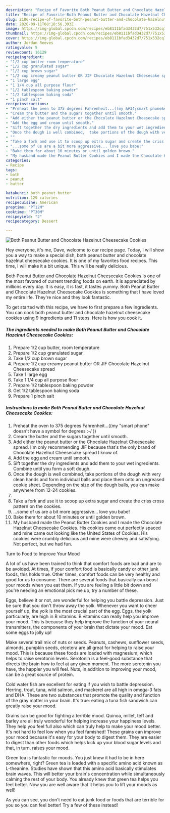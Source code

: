 ```yaml
---
description: "Recipe of Favorite Both Peanut Butter and Chocolate Hazelnut Cheesecake Cookies"
title: "Recipe of Favorite Both Peanut Butter and Chocolate Hazelnut Cheesecake Cookies"
slug: 2106-recipe-of-favorite-both-peanut-butter-and-chocolate-hazelnut-cheesecake-cookies
date: 2020-09-11T08:18:56.393Z
image: https://img-global.cpcdn.com/recipes/eb8111bfad3432d7/751x532cq70/both-peanut-butter-and-chocolate-hazelnut-cheesecake-cookies-recipe-main-photo.jpg
thumbnail: https://img-global.cpcdn.com/recipes/eb8111bfad3432d7/751x532cq70/both-peanut-butter-and-chocolate-hazelnut-cheesecake-cookies-recipe-main-photo.jpg
cover: https://img-global.cpcdn.com/recipes/eb8111bfad3432d7/751x532cq70/both-peanut-butter-and-chocolate-hazelnut-cheesecake-cookies-recipe-main-photo.jpg
author: Jordan Reeves
ratingvalue: 5
reviewcount: 16129
recipeingredient:
- "1/2 cup butter room temperature"
- "1/2 cup granulated sugar"
- "1/2 cup brown sugar"
- "1/2 cup creamy peanut butter OR JIF Chocolate Hazelnut Cheesecake spread"
- "1 large egg"
- "1 1/4 cup all purpose flour"
- "1/2 tablespoon baking powder"
- "1/2 tablespoon baking soda"
- "1 pinch salt"
recipeinstructions:
- "Preheat the oven to 375 degrees Fahrenheit...((my &#34;smart phone&#34; doesn&#39;t have a symbol for degrees :-/ ))"
- "Cream the butter and the sugars together until smooth."
- "Add either the peanut butter or the Chocolate Hazelnut Cheesecake spread. I&#39;m only recommending JIF because that&#39;s the only brand of Chocolate Hazelnut Cheesecake spread I know of."
- "Add the egg and cream until smooth."
- "Sift together the dry ingredients and add them to your wet ingredients. Combine until you form a soft dough."
- "Once the dough is well combined,  take portions of the dough with very clean hands and form individual balls and place them onto an ungreased cookie sheet. Depending on the size of the dough balls, you can make anywhere from 12-24 cookies."
- ""
- "Take a fork and use it to scoop up extra sugar and create the criss cross pattern on the cookies."
- "...some of us are a bit more aggressive... love you babe!"
- "Bake them for about 10 minutes or until golden brown."
- "My husband made the Peanut Butter Cookies and I made the Chocolate Hazelnut Cheesecake Cookies. His cookies came out perfectly spaced and mine came out looking like the United States of Cookies. His cookies were crumbly delicious and mine were chewey and satisfying.  Not perfect, but we had fun."
categories:
- Recipe
tags:
- both
- peanut
- butter

katakunci: both peanut butter 
nutrition: 129 calories
recipecuisine: American
preptime: "PT12M"
cooktime: "PT30M"
recipeyield: "2"
recipecategory: Dessert

---
```



![Both Peanut Butter and Chocolate Hazelnut Cheesecake Cookies](https://img-global.cpcdn.com/recipes/eb8111bfad3432d7/751x532cq70/both-peanut-butter-and-chocolate-hazelnut-cheesecake-cookies-recipe-main-photo.jpg)

Hey everyone, it's me, Dave, welcome to our recipe page. Today, I will show you a way to make a special dish, both peanut butter and chocolate hazelnut cheesecake cookies. It is one of my favorites food recipes. This time, I will make it a bit unique. This will be really delicious.



Both Peanut Butter and Chocolate Hazelnut Cheesecake Cookies is one of the most favored of current trending foods on earth. It is appreciated by millions every day. It is easy, it is fast, it tastes yummy. Both Peanut Butter and Chocolate Hazelnut Cheesecake Cookies is something that I have loved my entire life. They're nice and they look fantastic.


To get started with this recipe, we have to first prepare a few ingredients. You can cook both peanut butter and chocolate hazelnut cheesecake cookies using 9 ingredients and 11 steps. Here is how you cook it.

<!--inarticleads1-->

##### The ingredients needed to make Both Peanut Butter and Chocolate Hazelnut Cheesecake Cookies:

1. Prepare 1/2 cup butter, room temperature
1. Prepare 1/2 cup granulated sugar
1. Take 1/2 cup brown sugar
1. Prepare 1/2 cup creamy peanut butter OR JIF Chocolate Hazelnut Cheesecake spread
1. Take 1 large egg
1. Take 1 1/4 cup all purpose flour
1. Prepare 1/2 tablespoon baking powder
1. Get 1/2 tablespoon baking soda
1. Prepare 1 pinch salt




<!--inarticleads2-->

##### Instructions to make Both Peanut Butter and Chocolate Hazelnut Cheesecake Cookies:

1. Preheat the oven to 375 degrees Fahrenheit...((my &#34;smart phone&#34; doesn&#39;t have a symbol for degrees :-/ ))
1. Cream the butter and the sugars together until smooth.
1. Add either the peanut butter or the Chocolate Hazelnut Cheesecake spread. I&#39;m only recommending JIF because that&#39;s the only brand of Chocolate Hazelnut Cheesecake spread I know of.
1. Add the egg and cream until smooth.
1. Sift together the dry ingredients and add them to your wet ingredients. Combine until you form a soft dough.
1. Once the dough is well combined,  take portions of the dough with very clean hands and form individual balls and place them onto an ungreased cookie sheet. Depending on the size of the dough balls, you can make anywhere from 12-24 cookies.
1. 
1. Take a fork and use it to scoop up extra sugar and create the criss cross pattern on the cookies.
1. ...some of us are a bit more aggressive... love you babe!
1. Bake them for about 10 minutes or until golden brown.
1. My husband made the Peanut Butter Cookies and I made the Chocolate Hazelnut Cheesecake Cookies. His cookies came out perfectly spaced and mine came out looking like the United States of Cookies. His cookies were crumbly delicious and mine were chewey and satisfying.  Not perfect, but we had fun.




Turn to Food to Improve Your Mood


A lot of us have been trained to think that comfort foods are bad and are to be avoided. At times, if your comfort food is basically candy or other junk foods, this holds true. Other times, comfort foods can be very healthy and good for us to consume. There are several foods that basically can boost your moods when you eat them. If you are feeling a little bit down and you're needing an emotional pick me up, try a number of these.

Eggs, believe it or not, are wonderful for helping you battle depression. Just be sure that you don't throw away the yolk. Whenever you want to cheer yourself up, the yolk is the most crucial part of the egg. Eggs, the yolk particularly, are high in B vitamins. B vitamins can really help you improve your mood. This is because they help improve the function of your neural transmitters, the components of your brain that dictate your mood. Eat some eggs to jolly up!

Make several trail mix of nuts or seeds. Peanuts, cashews, sunflower seeds, almonds, pumpkin seeds, etcetera are all great for helping to raise your mood. This is because these foods are loaded with magnesium, which helps to raise serotonin levels. Serotonin is a feel-good substance that directs the brain how to feel at any given moment. The more serotonin you have, the happier you will feel. Nuts, in addition to improving your mood, can be a great source of protein.

Cold water fish are excellent for eating if you wish to battle depression. Herring, trout, tuna, wild salmon, and mackerel are all high in omega-3 fats and DHA. These are two substances that promote the quality and function of the gray matter in your brain. It's true: eating a tuna fish sandwich can greatly raise your mood. 

Grains can be good for fighting a terrible mood. Quinoa, millet, teff and barley are all truly wonderful for helping increase your happiness levels. They help you feel full also which can truly help to make your mood better. It's not hard to feel low when you feel famished! These grains can improve your mood because it's easy for your body to digest them. They are easier to digest than other foods which helps kick up your blood sugar levels and that, in turn, raises your mood.

Green tea is fantastic for moods. You just knew it had to be in here somewhere, right? Green tea is loaded with a specific amino acid known as L-theanine. Studies have shown that this amino acid basically stimulates brain waves. This will better your brain's concentration while simultaneously calming the rest of your body. You already knew that green tea helps you feel better. Now you are well aware that it helps you to lift your moods as well!

As you can see, you don't need to eat junk food or foods that are terrible for you so you can feel better! Try a few of these instead!

